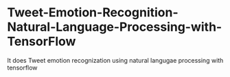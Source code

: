 # Tweet-Emotion-Recognition-Natural-Language-Processing-with-TensorFlow
It does Tweet emotion recognization using natural langugae processing with tensorflow
